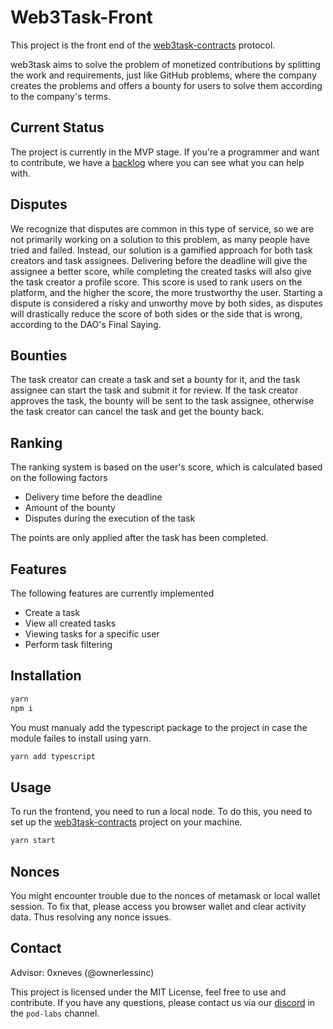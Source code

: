 # Web3Task-Front

This project is the front end of the [web3task-contracts](https://github.com/w3b3d3v/web3task-contracts) protocol.

web3task aims to solve the problem of monetized contributions by splitting the work and requirements, just like GitHub problems, where the company creates the problems and offers a bounty for users to solve them according to the company's terms.

## Current Status

The project is currently in the MVP stage.
If you're a programmer and want to contribute, we have a [backlog](https://github.com/orgs/w3b3d3v/projects/6/views/2) where you can see what you can help with.

## Disputes

We recognize that disputes are common in this type of service, so we are not primarily working on a solution to this problem, as many people have tried and failed. Instead, our solution is a gamified approach for both task creators and task assignees. Delivering before the deadline will give the assignee a better score, while completing the created tasks will also give the task creator a profile score. This score is used to rank users on the platform, and the higher the score, the more trustworthy the user. Starting a dispute is considered a risky and unworthy move by both sides, as disputes will drastically reduce the score of both sides or the side that is wrong, according to the DAO's Final Saying.

## Bounties

The task creator can create a task and set a bounty for it, and the task assignee can start the task and submit it for review. If the task creator approves the task, the bounty will be sent to the task assignee, otherwise the task creator can cancel the task and get the bounty back.

## Ranking

The ranking system is based on the user's score, which is calculated based on the following factors

- Delivery time before the deadline
- Amount of the bounty
- Disputes during the execution of the task

The points are only applied after the task has been completed.

## Features

The following features are currently implemented

- Create a task
- View all created tasks
- Viewing tasks for a specific user
- Perform task filtering

## Installation

```bash
yarn
npm i
```

You must manualy add the typescript package to the project in case the module failes to install using yarn.

```bash
yarn add typescript
```

## Usage

To run the frontend, you need to run a local node. To do this, you need to set up the [web3task-contracts](https://github.com/w3b3d3v/web3task-contracts) project on your machine.

```bash
yarn start
```

## Nonces

You might encounter trouble due to the nonces of metamask or local wallet session. To fix that, please access you browser wallet and clear activity data. Thus resolving any nonce issues.

## Contact

Advisor: 0xneves (@ownerlessinc)

This project is licensed under the MIT License, feel free to use and contribute. If you have any questions, please contact us via our [discord](https://discord.gg/web3dev) in the `pod-labs` channel.
